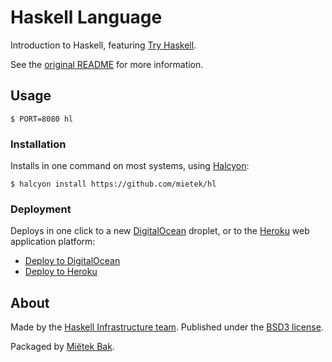 Haskell Language
================

Introduction to Haskell, featuring [Try Haskell](https://github.com/mietek/tryhaskell).

See the [original README](https://github.com/mietek/hl/blob/master/README.original.md) for more information.


Usage
-----

```
$ PORT=8080 hl
```


### Installation

Installs in one command on most systems, using [Halcyon](https://halcyon.sh/):

```
$ halcyon install https://github.com/mietek/hl
```


### Deployment

Deploys in one click to a new [DigitalOcean](https://digitalocean.com/) droplet, or to the [Heroku](https://heroku.com/) web application platform:

- [Deploy to DigitalOcean](https://halcyon.sh/deploy/?url=https://github.com/mietek/hl)
- [Deploy to Heroku](https://heroku.com/deploy?template=https://github.com/mietek/hl)


About
-----

Made by the [Haskell Infrastructure team](https://github.com/haskell-infra/h).  Published under the [BSD3 license](https://github.com/mietek/hl/blob/master/LICENSE).

Packaged by [Miëtek Bak](https://mietek.io/).
